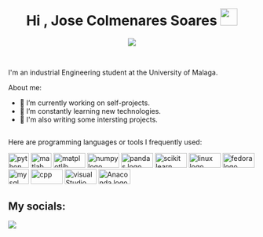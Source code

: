 <h1 align="center"><b>Hi , Jose Colmenares Soares </b><img src="https://media.giphy.com/media/hvRJCLFzcasrR4ia7z/giphy.gif" width="35"></h1>
<p align="center">
  <a href="https://github.com/DenverCoder1/readme-typing-svg"><img src="https://readme-typing-svg.herokuapp.com?font=Time+New+Roman&color=cyan&size=25&center=true&vCenter=true&width=600&height=100&lines=Self-taught+Developer,;Computer+Science+Student;Active+Learner/Researcher"></a>
</p>
<br/>

I'm an industrial Engineering student at the University of Malaga.

About me:

- 🔭 I’m currently working on self-projects.
- 🌱 I’m constantly learning new technologies.
- 💼 I'm also writing some intersting projects.

##

Here are programming languages or tools I frequently used:

<div>
  <img
    height="30"
    width="42"
    alt="python logo"
    src="https://cdn.jsdelivr.net/gh/devicons/devicon/icons/python/python-original.svg"
  />
  <img
    height="30"
    width="42"
    alt="matlab logo"
    src="https://cdn.jsdelivr.net/gh/devicons/devicon/icons/matlab/matlab-original.svg"
  />
  <img
    height="30"
    width="65"
    alt="matplotlib logo"
    src="https://img.shields.io/badge/Matplotlib-%23ffffff.svg?style=for-the-badge&logo=Matplotlib&logoColor=black"
  />
  <img
    height="30"
    width="65"
    alt="numpy logo"
    src="https://img.shields.io/badge/numpy-%23013243.svg?style=for-the-badge&logo=numpy&logoColor=white"
  />
  <img
    height="30"
    width="65"
    alt="pandas logo"
    src="https://img.shields.io/badge/pandas-%23150458.svg?style=for-the-badge&logo=pandas&logoColor=white"
  />
  <img
    height="30"
    width="65"
    alt="scikit learn logo"
    src="https://img.shields.io/badge/scikit--learn-%23F7931E.svg?style=for-the-badge&logo=scikit-learn&logoColor=white"
  />
  <img
    height="30"
    width="65"
    alt="linux logo"
    src="https://img.shields.io/badge/Linux-FCC624?style=for-the-badge&logo=linux&logoColor=black"
  />
  <img
    height="30"
    width="65"
    alt="fedora logo"
    src="https://img.shields.io/badge/Fedora-294172?style=for-the-badge&logo=fedora&logoColor=white"
  />
  <img
    height="30"
    width="42"
    alt="mysql logo"
    src="https://cdn.jsdelivr.net/gh/devicons/devicon/icons/mysql/mysql-original.svg"
  />
  <img
    height="30"
    width="65"
    alt="cpp"
    src="https://img.shields.io/badge/c++-%2300599C.svg?style=for-the-badge&logo=c%2B%2B&logoColor=white"
  />
  <img
    height="30"
    width="65"
    alt="visualStudio"
    src="https://img.shields.io/badge/Visual%20Studio%20Code-0078d7.svg?style=for-the-badge&logo=visual-studio-code&logoColor=white"
  />
  <img
    height="30"
    width="65"
    alt="Anaconda logo"
    src="https://img.shields.io/badge/Anaconda-%2344A833.svg?style=for-the-badge&logo=anaconda&logoColor=white"
  />
</div>

## My socials:
<a href="https://www.linkedin.com/in/jose-colmenares-soares-134278234/">
<img src="https://img.shields.io/badge/linkedin-%230077B5.svg?style=for-the-badge&logo=linkedin&logoColor=white">




<div>
